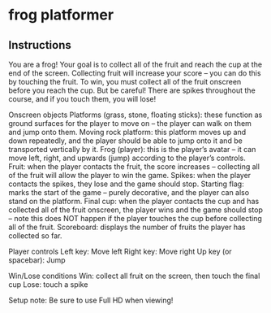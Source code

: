 # frog platformer
## Instructions
You are a frog! Your goal is to collect all of the fruit and reach the cup at the end of the screen. Collecting fruit will increase your score – you can do this by touching the fruit. To win, you must collect all of the fruit onscreen before you reach the cup. But be careful! There are spikes throughout the course, and if you touch them, you will lose!

Onscreen objects
Platforms (grass, stone, floating sticks): these function as ground surfaces for the player to move on – the player can walk on them and jump onto them.
Moving rock platform: this platform moves up and down repeatedly, and the player should be able to jump onto it and be transported vertically by it.
Frog (player): this is the player’s avatar – it can move left, right, and upwards (jump) according to the player’s controls.
Fruit: when the player contacts the fruit, the score increases – collecting all of the fruit will allow the player to win the game.
Spikes: when the player contacts the spikes, they lose and the game should stop.
Starting flag: marks the start of the game – purely decorative, and the player can also stand on the platform.
Final cup: when the player contacts the cup and has collected all of the fruit onscreen, the player wins and the game should stop – note this does NOT happen if the player touches the cup before collecting all of the fruit.
Scoreboard: displays the number of fruits the player has collected so far.

Player controls
Left key: Move left
Right key: Move right
Up key (or spacebar): Jump

Win/Lose conditions
Win: collect all fruit on the screen, then touch the final cup
Lose: touch a spike

Setup note: Be sure to use Full HD when viewing!

